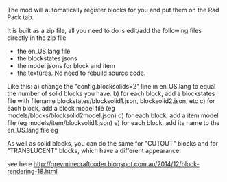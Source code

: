 The mod will automatically register blocks for you and put them on the Rad Pack tab.

It is built as a zip file, all you need to do is edit/add the following files directly in the zip file
* the en_US.lang file
* the blockstates jsons
* the model jsons for block and item
* the textures.
No need to rebuild source code.

Like this:
a) change the "config.blocksolids=2" line in en_US.lang to equal the number of solid blocks you have.
b) for each block, add a blockstates file with filename blockstates/blocksolid1.json, blocksolid2.json, etc
c) for each block, add a block model file (eg models/blocks/blocksolid2model.json)
d) for each block, add a item model file (eg models/item/blocksolid1.json)
e) for each block, add its name to the en_US.lang file eg

As well as solid blocks, you can do the same for "CUTOUT" blocks and for "TRANSLUCENT" blocks, which have a different appearance

see here http://greyminecraftcoder.blogspot.com.au/2014/12/block-rendering-18.html
